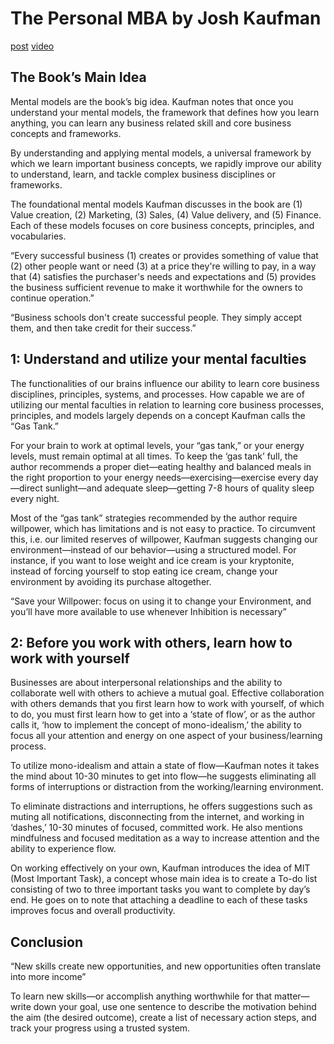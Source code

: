 # The Personal MBA by Josh Kaufman

[post](https://www.reddit.com/r/productivity/comments/b4il5r/i_made_an_animated_summary_of_the_personal_mba_by/)
[video](https://www.youtube.com/watch?v=eFpXccN3YEU)

## The Book’s Main Idea

Mental models are the book’s big idea. Kaufman notes that once you understand your mental models, the framework that defines how you learn anything, you can learn any business related skill and core business concepts and frameworks.

By understanding and applying mental models, a universal framework by which we learn important business concepts, we rapidly improve our ability to understand, learn, and tackle complex business disciplines or frameworks.

The foundational mental models Kaufman discusses in the book are (1) Value creation, (2) Marketing, (3) Sales, (4) Value delivery, and (5) Finance. Each of these models focuses on core business concepts, principles, and vocabularies.

“Every successful business (1) creates or provides something of value that (2) other people want or need (3) at a price they're willing to pay, in a way that (4) satisfies the purchaser's needs and expectations and (5) provides the business sufficient revenue to make it worthwhile for the owners to continue operation.”

“Business schools don't create successful people. They simply accept them, and then take credit for their success.”


## 1: Understand and utilize your mental faculties

The functionalities of our brains influence our ability to learn core business disciplines, principles, systems, and processes. How capable we are of utilizing our mental faculties in relation to learning core business processes, principles, and models largely depends on a concept Kaufman calls the “Gas Tank.”

For your brain to work at optimal levels, your “gas tank,” or your energy levels, must remain optimal at all times. To keep the ‘gas tank’ full, the author recommends a proper diet—eating healthy and balanced meals in the right proportion to your energy needs—exercising—exercise every day—direct sunlight—and adequate sleep—getting 7-8 hours of quality sleep every night.

Most of the “gas tank” strategies recommended by the author require willpower, which has limitations and is not easy to practice. To circumvent this, i.e. our limited reserves of willpower, Kaufman suggests changing our environment—instead of our behavior—using a structured model. For instance, if you want to lose weight and ice cream is your kryptonite, instead of forcing yourself to stop eating ice cream, change your environment by avoiding its purchase altogether.

“Save your Willpower: focus on using it to change your Environment, and you’ll have more available to use whenever Inhibition is necessary”


## 2: Before you work with others, learn how to work with yourself

Businesses are about interpersonal relationships and the ability to collaborate well with others to achieve a mutual goal. Effective collaboration with others demands that you first learn how to work with yourself, of which to do, you must first learn how to get into a ‘state of flow’, or as the author calls it, ‘how to implement the concept of mono-idealism,’ the ability to focus all your attention and energy on one aspect of your business/learning process.

To utilize mono-idealism and attain a state of flow—Kaufman notes it takes the mind about 10-30 minutes to get into flow—he suggests eliminating all forms of interruptions or distraction from the working/learning environment.

To eliminate distractions and interruptions, he offers suggestions such as muting all notifications, disconnecting from the internet, and working in ‘dashes,’ 10-30 minutes of focused, committed work. He also mentions mindfulness and focused meditation as a way to increase attention and the ability to experience flow.

On working effectively on your own, Kaufman introduces the idea of MIT (Most Important Task), a concept whose main idea is to create a To-do list consisting of two to three important tasks you want to complete by day’s end. He goes on to note that attaching a deadline to each of these tasks improves focus and overall productivity.


## Conclusion

“New skills create new opportunities, and new opportunities often translate into more income”

To learn new skills—or accomplish anything worthwhile for that matter—write down your goal, use one sentence to describe the motivation behind the aim (the desired outcome), create a list of necessary action steps, and track your progress using a trusted system.
